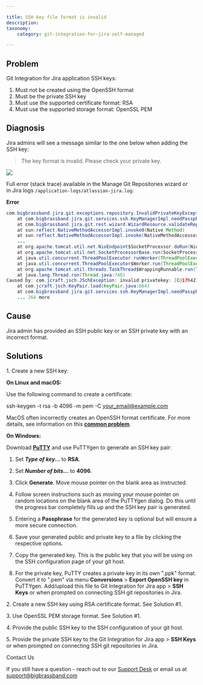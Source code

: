 ```yaml
---

title: SSH key file format is invalid
description:
taxonomy:
    category: git-integration-for-jira-self-managed

---
```

## Problem

Git Integration for Jira application SSH keys:

1.  Must not be created using the OpenSSH format
2.  Must be the private SSH key
3.  Must use the supported certificate format: RSA
4.  Must use the supported storage format: OpenSSL PEM

## Diagnosis

Jira admins will see a message similar to the one below when adding the SSH key:


> The key format is invalid. Please check your private key.

![](https://bigbrassband.atlassian.net/wiki/download/attachments/140574747/private-key.png?version=1&modificationDate=1560776913176&cacheVersion=1&api=v2&height=400)

Full error (stack trace) available in the Manage Git Repositories wizard or in Jira logs `/application-logs/atlassian-jira.log`:

**Error**

```java
com.bigbrassband.jira.git.exceptions.repository.InvalidPrivateKeyException: Private SSH key is invalid or empty
	at com.bigbrassband.jira.git.services.ssh.KeyManagerImpl.needPassphrase(KeyManagerImpl.java:103)
	at com.bigbrassband.jira.git.rest.wizard.WizardResource.validateRepoOrigin(WizardResource.java:104)
	at sun.reflect.NativeMethodAccessorImpl.invoke0(Native Method)
	at sun.reflect.NativeMethodAccessorImpl.invoke(NativeMethodAccessorImpl.java:62)
	...
	at org.apache.tomcat.util.net.NioEndpoint$SocketProcessor.doRun(NioEndpoint.java:1498)
	at org.apache.tomcat.util.net.SocketProcessorBase.run(SocketProcessorBase.java:49)
	at java.util.concurrent.ThreadPoolExecutor.runWorker(ThreadPoolExecutor.java:1149)
	at java.util.concurrent.ThreadPoolExecutor$Worker.run(ThreadPoolExecutor.java:624)
	at org.apache.tomcat.util.threads.TaskThread$WrappingRunnable.run(TaskThread.java:61)
	at java.lang.Thread.run(Thread.java:748)
Caused by: com.jcraft.jsch.JSchException: invalid privatekey: [C@17h421rm
	at com.jcraft.jsch.KeyPair.load(KeyPair.java:664)
	at com.bigbrassband.jira.git.services.ssh.KeyManagerImpl.needPassphrase(KeyManagerImpl.java:99)
	... 264 more
```



## Cause

Jira admin has provided an SSH public key or an SSH private key with an incorrect format.

## Solutions

1\. Create a new SSH key:

**On Linux and macOS:**

Use the following command to create a certificate:

ssh-keygen \-t rsa \-b 4096 \-m pem \-C [your\_email@example.com](mailto:your_email@example.com)



MacOS often incorrectly creates an OpenSSH format certificate. For more details, see information on this **[common problem](https://serverfault.com/questions/939909/ssh-keygen-does-not-create-rsa-private-key "Opens in new tab/window.")**.

**On Windows:**

Download **[PuTTY](https://www.putty.org)** and use PuTTYgen to generate an SSH key pair:

1.  Set _**Type of key...**_ to **RSA**.

2.  Set **_Number of bits..._** to **4096**.

3.  Click **Generate**. Move mouse pointer on the blank area as instructed.

4.  Follow screen instructions such as moving your mouse pointer on random locations on the blank area of the PuTTYgen dialog. Do this until the progress bar completely fills up and the SSH key pair is generated.

5.  Entering a **Passphrase** for the generated key is optional but will ensure a more secure connection.

6.  Save your generated public and private key to a file by clicking the respective options.

7.  Copy the generated key. This is the public key that you will be using on the SSH configuration page of your git host.

8.  For the private key, PuTTY creates a private key in its own ".ppk" format. Convert it to ".pem" via menu **Conversions** > **Export OpenSSH key** in PuTTYgen. Add/upload this file to Git Integration for Jira app > **SSH Keys** or when prompted on connecting SSH git repositories in Jira.


2\. Create a new SSH key using RSA certificate format. See Solution #1.

3\. Use OpenSSL PEM storage format. See Solution #1.

4\. Provide the public SSH key to the SSH configuration of your git host.

5\. Provide the private SSH key to the Git Integration for Jira app > **SSH Keys** or when prompted on connecting SSH git repositories in Jira.



Contact Us

If you still have a question - reach out to our [Support Desk](https://bigbrassband.atlassian.net/servicedesk/customer/portals) or email us at [support@bigbrassband.com](mailto:support@bigbrassband.com)



